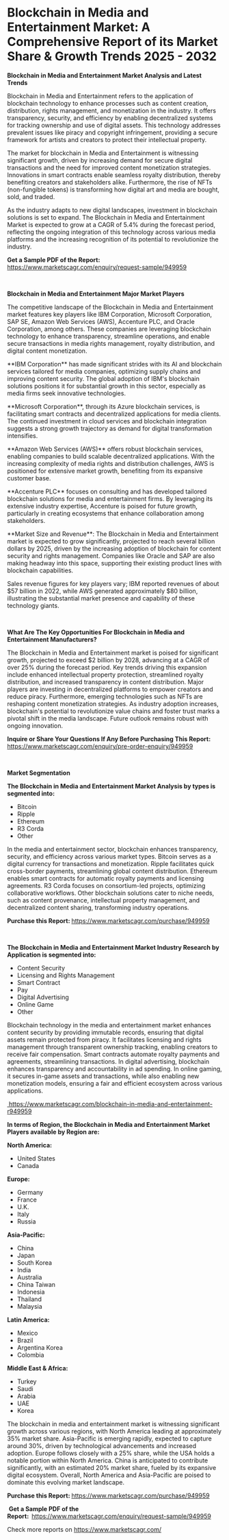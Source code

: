 <p><h1>Blockchain in Media and Entertainment Market: A Comprehensive Report of its Market Share & Growth Trends 2025 - 2032</h1></p><p><strong>Blockchain in Media and Entertainment Market Analysis and Latest Trends</strong></p>
<p><p>Blockchain in Media and Entertainment refers to the application of blockchain technology to enhance processes such as content creation, distribution, rights management, and monetization in the industry. It offers transparency, security, and efficiency by enabling decentralized systems for tracking ownership and use of digital assets. This technology addresses prevalent issues like piracy and copyright infringement, providing a secure framework for artists and creators to protect their intellectual property.</p><p>The market for blockchain in Media and Entertainment is witnessing significant growth, driven by increasing demand for secure digital transactions and the need for improved content monetization strategies. Innovations in smart contracts enable seamless royalty distribution, thereby benefiting creators and stakeholders alike. Furthermore, the rise of NFTs (non-fungible tokens) is transforming how digital art and media are bought, sold, and traded.</p><p>As the industry adapts to new digital landscapes, investment in blockchain solutions is set to expand. The Blockchain in Media and Entertainment Market is expected to grow at a CAGR of 5.4% during the forecast period, reflecting the ongoing integration of this technology across various media platforms and the increasing recognition of its potential to revolutionize the industry.</p></p>
<p><strong>Get a Sample PDF of the Report:&nbsp;</strong> <a href="https://www.marketscagr.com/enquiry/request-sample/949959?utm_campaign=2942&utm_medium=2&utm_source=Github&utm_content=ia&utm_term=05032025&utm_id=blockchain-in-media-and-entertainment">https://www.marketscagr.com/enquiry/request-sample/949959</a></p>
<p>&nbsp;</p>
<p><strong>Blockchain in Media and Entertainment Major Market Players</strong></p>
<p><p>The competitive landscape of the Blockchain in Media and Entertainment market features key players like IBM Corporation, Microsoft Corporation, SAP SE, Amazon Web Services (AWS), Accenture PLC, and Oracle Corporation, among others. These companies are leveraging blockchain technology to enhance transparency, streamline operations, and enable secure transactions in media rights management, royalty distribution, and digital content monetization.</p><p>**IBM Corporation** has made significant strides with its AI and blockchain services tailored for media companies, optimizing supply chains and improving content security. The global adoption of IBM's blockchain solutions positions it for substantial growth in this sector, especially as media firms seek innovative technologies.</p><p>**Microsoft Corporation**, through its Azure blockchain services, is facilitating smart contracts and decentralized applications for media clients. The continued investment in cloud services and blockchain integration suggests a strong growth trajectory as demand for digital transformation intensifies.</p><p>**Amazon Web Services (AWS)** offers robust blockchain services, enabling companies to build scalable decentralized applications. With the increasing complexity of media rights and distribution challenges, AWS is positioned for extensive market growth, benefiting from its expansive customer base.</p><p>**Accenture PLC** focuses on consulting and has developed tailored blockchain solutions for media and entertainment firms. By leveraging its extensive industry expertise, Accenture is poised for future growth, particularly in creating ecosystems that enhance collaboration among stakeholders.</p><p>**Market Size and Revenue**: The Blockchain in Media and Entertainment market is expected to grow significantly, projected to reach several billion dollars by 2025, driven by the increasing adoption of blockchain for content security and rights management. Companies like Oracle and SAP are also making headway into this space, supporting their existing product lines with blockchain capabilities.</p><p>Sales revenue figures for key players vary; IBM reported revenues of about $57 billion in 2022, while AWS generated approximately $80 billion, illustrating the substantial market presence and capability of these technology giants.</p></p>
<p>&nbsp;</p>
<p><strong>What Are The Key Opportunities For Blockchain in Media and Entertainment Manufacturers?</strong></p>
<p><p>The Blockchain in Media and Entertainment market is poised for significant growth, projected to exceed $2 billion by 2028, advancing at a CAGR of over 25% during the forecast period. Key trends driving this expansion include enhanced intellectual property protection, streamlined royalty distribution, and increased transparency in content distribution. Major players are investing in decentralized platforms to empower creators and reduce piracy. Furthermore, emerging technologies such as NFTs are reshaping content monetization strategies. As industry adoption increases, blockchain's potential to revolutionize value chains and foster trust marks a pivotal shift in the media landscape. Future outlook remains robust with ongoing innovation.</p></p>
<p><strong>Inquire or Share Your Questions If Any Before Purchasing This Report:</strong> <a href="https://www.marketscagr.com/enquiry/pre-order-enquiry/949959?utm_campaign=2942&utm_medium=2&utm_source=Github&utm_content=ia&utm_term=05032025&utm_id=blockchain-in-media-and-entertainment">https://www.marketscagr.com/enquiry/pre-order-enquiry/949959</a></p>
<p>&nbsp;</p>
<p><strong>Market Segmentation</strong></p>
<p><strong>The Blockchain in Media and Entertainment Market Analysis by types is segmented into:</strong></p>
<p><ul><li>Bitcoin</li><li>Ripple</li><li>Ethereum</li><li>R3 Corda</li><li>Other</li></ul></p>
<p><p>In the media and entertainment sector, blockchain enhances transparency, security, and efficiency across various market types. Bitcoin serves as a digital currency for transactions and monetization. Ripple facilitates quick cross-border payments, streamlining global content distribution. Ethereum enables smart contracts for automatic royalty payments and licensing agreements. R3 Corda focuses on consortium-led projects, optimizing collaborative workflows. Other blockchain solutions cater to niche needs, such as content provenance, intellectual property management, and decentralized content sharing, transforming industry operations.</p></p>
<p><strong>Purchase this Report:&nbsp;</strong><a href="https://www.marketscagr.com/purchase/949959?utm_campaign=2942&utm_medium=2&utm_source=Github&utm_content=ia&utm_term=05032025&utm_id=blockchain-in-media-and-entertainment">https://www.marketscagr.com/purchase/949959</a></p>
<p>&nbsp;</p>
<p><strong>The Blockchain in Media and Entertainment Market Industry Research by Application is segmented into:</strong></p>
<p><ul><li>Content Security</li><li>Licensing and Rights Management</li><li>Smart Contract</li><li>Pay</li><li>Digital Advertising</li><li>Online Game</li><li>Other</li></ul></p>
<p><p>Blockchain technology in the media and entertainment market enhances content security by providing immutable records, ensuring that digital assets remain protected from piracy. It facilitates licensing and rights management through transparent ownership tracking, enabling creators to receive fair compensation. Smart contracts automate royalty payments and agreements, streamlining transactions. In digital advertising, blockchain enhances transparency and accountability in ad spending. In online gaming, it secures in-game assets and transactions, while also enabling new monetization models, ensuring a fair and efficient ecosystem across various applications.</p></p>
<p><a href="https://www.marketscagr.com/blockchain-in-media-and-entertainment-r949959?utm_campaign=2942&utm_medium=2&utm_source=Github&utm_content=ia&utm_term=05032025&utm_id=blockchain-in-media-and-entertainment">&nbsp;https://www.marketscagr.com/blockchain-in-media-and-entertainment-r949959</a></p>
<p><strong>In terms of Region, the Blockchain in Media and Entertainment Market Players available by Region are:</strong></p>
<p>
    <p> <strong> North America: </strong>
        <ul>
            <li>United States</li>
            <li>Canada</li>
        </ul>
        </p> 
    <p> <strong> Europe: </strong>
        <ul>
            <li>Germany</li>
            <li>France</li>
            <li>U.K.</li>
            <li>Italy</li>
            <li>Russia</li>
        </ul>
        </p> 
    <p> <strong> Asia-Pacific: </strong>
        <ul>
            <li>China</li>
            <li>Japan</li>
            <li>South Korea</li>
            <li>India</li>
            <li>Australia</li>
            <li>China Taiwan</li>
            <li>Indonesia</li>
            <li>Thailand</li>
            <li>Malaysia</li>
        </ul>
        </p> 
    <p> <strong> Latin America: </strong>
        <ul>
            <li>Mexico</li>
            <li>Brazil</li>
            <li>Argentina Korea</li>
            <li>Colombia</li>
        </ul>
        </p> 
    <p> <strong> Middle East & Africa: </strong>
        <ul>
            <li>Turkey</li>
            <li>Saudi</li>
            <li>Arabia</li>
            <li>UAE</li>
            <li>Korea</li>
        </ul>
    </p>
    </p>
<p><p>The blockchain in media and entertainment market is witnessing significant growth across various regions, with North America leading at approximately 35% market share. Asia-Pacific is emerging rapidly, expected to capture around 30%, driven by technological advancements and increased adoption. Europe follows closely with a 25% share, while the USA holds a notable portion within North America. China is anticipated to contribute significantly, with an estimated 20% market share, fueled by its expansive digital ecosystem. Overall, North America and Asia-Pacific are poised to dominate this evolving market landscape.</p></p>
<p><strong>Purchase this Report: </strong><a href="https://www.marketscagr.com/purchase/949959?utm_campaign=2942&utm_medium=2&utm_source=Github&utm_content=ia&utm_term=05032025&utm_id=blockchain-in-media-and-entertainment">https://www.marketscagr.com/purchase/949959</a></p>
<p>&nbsp;<strong>Get a Sample PDF of the Report:&nbsp;&nbsp;</strong><a href="https://www.marketscagr.com/enquiry/request-sample/949959?utm_campaign=2942&utm_medium=2&utm_source=Github&utm_content=ia&utm_term=05032025&utm_id=blockchain-in-media-and-entertainment">https://www.marketscagr.com/enquiry/request-sample/949959</a></p>
<p><strong></strong></p>
<p>Check more reports on <a href="https://www.marketscagr.com/?utm_campaign=2942&utm_medium=2&utm_source=Github&utm_content=ia&utm_term=05032025&utm_id=blockchain-in-media-and-entertainment">https://www.marketscagr.com/</a></p>
